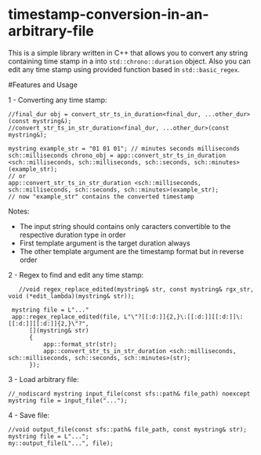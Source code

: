 # timestamp-conversion-in-an-arbitrary-file

This is a simple library written in C++ that allows you to convert any string containing time stamp in a into ```std::chrono::duration``` object.
Also you can edit any time stamp using provided function based in ```std::basic_regex```.

#Features and Usage

1 - Converting any time stamp:
```
//final_dur obj = convert_str_ts_in_duration<final_dur, ...other_dur>(const mystring&);
//convert_str_ts_in_str_duration<final_dur, ...other_dur>(const mystring&);

mystring example_str = "01 01 01"; // minutes seconds milliseconds
sch::milliseconds chrono_obj = app::convert_str_ts_in_duration <sch::milliseconds, sch::milliseconds, sch::seconds, sch::minutes>(example_str);
// or
app::convert_str_ts_in_str_duration <sch::milliseconds, sch::milliseconds, sch::seconds, sch::minutes>(example_str);
// now "example_str" contains the converted timestamp
```
Notes:
- The input string should contains only caracters convertible to the respective duration type in order
- First template argument is the target duration always
- The other template argument are the timestamp format but in reverse order

2 - Regex to find and edit any time stamp:
```
   //void regex_replace_edited(mystring& str, const mystring& rgx_str, void (*edit_lambda)(mystring& str));

 mystring file = L"..."
 app::regex_replace_edited(file, L"\"?[[:d:]]{2,}\:[[:d:]][[:d:]]\:[[:d:]][[:d:]]{2,}\"?",
      [](mystring& str)
      {
          app::format_str(str);
          app::convert_str_ts_in_str_duration <sch::milliseconds, sch::milliseconds, sch::seconds, sch::minutes>(str);
      });
```

3 - Load arbitrary file:
```
//_nodiscard mystring input_file(const sfs::path& file_path) noexcept
mystring file = input_file("...");
```

4 - Save file:
```
//void output_file(const sfs::path& file_path, const mystring& str);
mystring file = L"...";
my::output_file(L"...", file);
```
